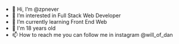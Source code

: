 - 👋 Hi, I’m @zpnever
- 👀 I’m interested in Full Stack Web Developer
- 🌱 I’m currently learning Front End Web
- 🧒 I'm 18 years old
- 📫 How to reach me you can follow me in instagram @will_of_dan

<!---
zpnever/zpnever is a ✨ special ✨ repository because its `README.md` (this file) appears on your GitHub profile.
You can click the Preview link to take a look at your changes.
--->

